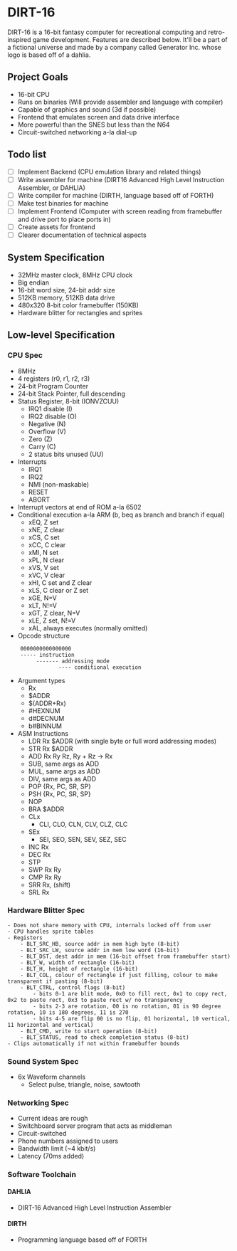 # DIRT-16
DIRT-16 is a 16-bit fantasy computer for recreational computing and retro-inspired game development. Features are described below.
It'll be a part of a fictional universe and made by a company called Generator Inc. whose logo is based off of a dahlia.

## Project Goals
- 16-bit CPU
- Runs on binaries (Will provide assembler and language with compiler)
- Capable of graphics and sound (3d if possible)
- Frontend that emulates screen and data drive interface
- More powerful than the SNES but less than the N64
- Circuit-switched networking a-la dial-up

## Todo list
- [ ] Implement Backend (CPU emulation library and related things)
- [ ] Write assembler for machine (DIRT16 Advanced High Level Instruction Assembler, or DAHLIA)
- [ ] Write compiler for machine (DIRTH, language based off of FORTH)
- [ ] Make test binaries for machine
- [ ] Implement Frontend (Computer with screen reading from framebuffer and drive port to place ports in)
- [ ] Create assets for frontend
- [ ] Clearer documentation of technical aspects

## System Specification
- 32MHz master clock, 8MHz CPU clock
- Big endian
- 16-bit word size, 24-bit addr size
- 512KB memory, 512KB data drive
- 480x320 8-bit color framebuffer (150KB)
- Hardware blitter for rectangles and sprites

## Low-level Specification

### CPU Spec
- 8MHz
- 4 registers (r0, r1, r2, r3)
- 24-bit Program Counter
- 24-bit Stack Pointer, full descending
- Status Register, 8-bit (IONVZCUU)
    - IRQ1 disable (I)
    - IRQ2 disable (O)
    - Negative (N)
    - Overflow (V)
    - Zero (Z)
    - Carry (C)
    - 2 status bits unused (UU)
- Interrupts
    - IRQ1
    - IRQ2
    - NMI (non-maskable)
    - RESET
    - ABORT
- Interrupt vectors at end of ROM a-la 6502
- Conditional execution a-la ARM (b, beq as branch and branch if equal)
    - xEQ, Z set
    - xNE, Z clear
    - xCS, C set
    - xCC, C clear
    - xMI, N set
    - xPL, N clear
    - xVS, V set
    - xVC, V clear
    - xHI, C set and Z clear
    - xLS, C clear or Z set 
    - xGE, N=V
    - xLT, N!=V
    - xGT, Z clear, N=V
    - xLE, Z set, N!=V
    - xAL, always executes (normally omitted)
- Opcode structure
```
    0000000000000000
    ----- instruction
         ------- addressing mode
                ---- conditional execution
```
- Argument types
    - Rx
    - $ADDR
    - $(ADDR+Rx)
    - #HEXNUM
    - d#DECNUM
    - b#BINNUM
- ASM Instructions
    - LDR Rx $ADDR (with single byte or full word addressing modes)
    - STR Rx $ADDR
    - ADD Rx Ry Rz, Ry + Rz -> Rx
    - SUB, same args as ADD
    - MUL, same args as ADD
    - DIV, same args as ADD
    - POP {Rx, PC, SR, SP}
    - PSH {Rx, PC, SR, SP}
    - NOP
    - BRA $ADDR
    - CLx
        - CLI, CLO, CLN, CLV, CLZ, CLC 
    - SEx
        - SEI, SEO, SEN, SEV, SEZ, SEC
    - INC Rx
    - DEC Rx
    - STP
    - SWP Rx Ry
    - CMP Rx Ry
    - SRR Rx, (shift)
    - SRL Rx

### Hardware Blitter Spec
    - Does not share memory with CPU, internals locked off from user
    - CPU handles sprite tables
    - Registers
        - BLT_SRC_HB, source addr in mem high byte (8-bit)
        - BLT_SRC_LW, source addr in mem low word (16-bit)
        - BLT_DST, dest addr in mem (16-bit offset from framebuffer start)
        - BLT_W, width of rectangle (16-bit)
        - BLT_H, height of rectangle (16-bit)
        - BLT_COL, colour of rectangle if just filling, colour to make transparent if pasting (8-bit)
        - BLT_CTRL, control flags (8-bit)
            - bits 0-1 are blit mode, 0x0 to fill rect, 0x1 to copy rect, 0x2 to paste rect, 0x3 to paste rect w/ no transparency
            - bits 2-3 are rotation, 00 is no rotation, 01 is 90 degree rotation, 10 is 180 degrees, 11 is 270
            - bits 4-5 are flip 00 is no flip, 01 horizontal, 10 vertical, 11 horizontal and vertical)
        - BLT_CMD, write to start operation (8-bit)
        - BLT_STATUS, read to check completion status (8-bit)
    - Clips automatically if not within framebuffer bounds

### Sound System Spec
- 6x Waveform channels
    - Select pulse, triangle, noise, sawtooth

### Networking Spec
- Current ideas are rough
- Switchboard server program that acts as middleman
- Circuit-switched
- Phone numbers assigned to users
- Bandwidth limit (~4 kbit/s)
- Latency (70ms added)

### Software Toolchain
#### DAHLIA
- DIRT-16 Advanced High Level Instruction Assembler

#### DIRTH
- Programming language based off of FORTH
